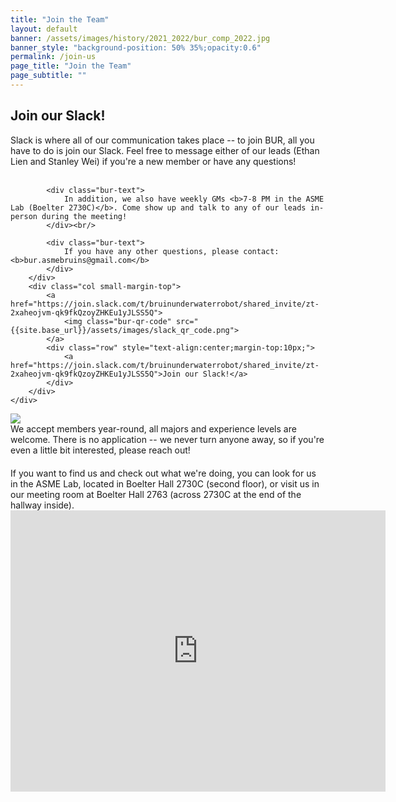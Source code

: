 ```yaml
---
title: "Join the Team"
layout: default
banner: /assets/images/history/2021_2022/bur_comp_2022.jpg
banner_style: "background-position: 50% 35%;opacity:0.6"
permalink: /join-us
page_title: "Join the Team"
page_subtitle: ""
---
```


<div class="bur-wide-container" style="margin-bottom:20px;">
    <div class="row bur-subteam-row" markdown="0">
        <div class="col">
            <h2>Join our Slack!</h2>
            <div class="bur-text">
                Slack is where all of our communication takes place -- to join BUR, all you have to do is join our Slack. Feel free to message either of our leads (Ethan Lien and Stanley Wei) if you're a new member or have any questions!
            </div><br/>

            <div class="bur-text">
                In addition, we also have weekly GMs <b>7-8 PM in the ASME Lab (Boelter 2730C)</b>. Come show up and talk to any of our leads in-person during the meeting!
            </div><br/>

            <div class="bur-text">
                If you have any other questions, please contact: <b>bur.asmebruins@gmail.com</b>
            </div>
        </div>
        <div class="col small-margin-top">
            <a href="https://join.slack.com/t/bruinunderwaterrobot/shared_invite/zt-2xaheojvm-qk9fkQzoyZHKEu1yJLSS5Q">
                <img class="bur-qr-code" src="{{site.base_url}}/assets/images/slack_qr_code.png">
            </a>
            <div class="row" style="text-align:center;margin-top:10px;">
                <a href="https://join.slack.com/t/bruinunderwaterrobot/shared_invite/zt-2xaheojvm-qk9fkQzoyZHKEu1yJLSS5Q">Join our Slack!</a>
            </div>
        </div>
    </div>
</div>

<div class="bur-wide-container" style="margin-bottom:20px;">
    <div class="row bur-subteam-row" markdown="0">
        <div class="col">
            <img class="bur-photo home-photo" src="{{site.base_url}}/assets/images/history/2022_2023/team_photo2_2022_2023.jpg">
        </div>
        <div class="col small-margin-top">
            We accept members year-round, all majors and experience levels are welcome. There is no application -- we never turn anyone away, so if you're even a little bit interested, please reach out!
        </div>
    </div>
</div>

<div class="bur-wide-container">
    <div class="row bur-subteam-row" markdown="0">
        <div class="col">
            If you want to find us and check out what we're doing, you can look for us in the ASME Lab, located in Boelter Hall 2730C (second floor), or visit us in our meeting room at Boelter Hall 2763 (across 2730C at the end of the hallway inside). 
        </div>
        <div class="col small-margin-top">
            <iframe src="https://www.google.com/maps/embed?pb=!1m17!1m12!1m3!1d1558.7733401169535!2d-118.4440065632043!3d34.0684572827653!2m3!1f0!2f0!3f0!3m2!1i1024!2i768!4f13.1!3m2!1m1!2zMzTCsDA0JzA2LjUiTiAxMTjCsDI2JzM1LjAiVw!5e1!3m2!1sen!2sus!4v1747375054026!5m2!1sen!2sus" width="600" height="450" style="border:0;" allowfullscreen="" loading="lazy" referrerpolicy="no-referrer-when-downgrade"></iframe>
        </div>
    </div>
</div>
